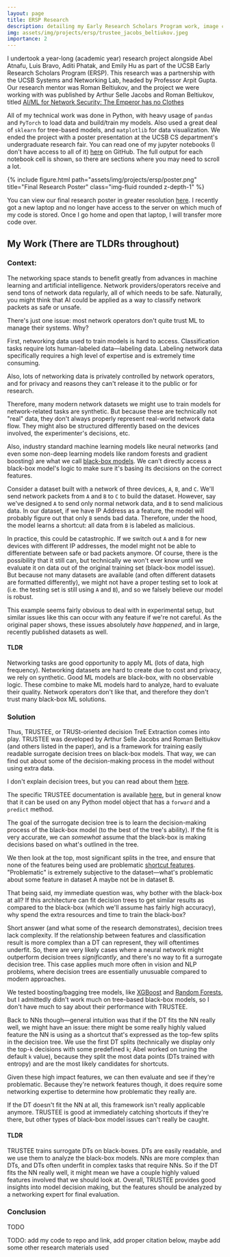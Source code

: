 ```yaml
---
layout: page
title: ERSP Research
description: detailing my Early Research Scholars Program work, image credited to Arthur Selle Jacobs, Roman Beltiukov
img: assets/img/projects/ersp/trustee_jacobs_beltiukov.jpeg
importance: 2
---
```


I undertook a year-long (academic year) research project alongside Abel Atnafu, Luis Bravo, Aditi Phatak, and Emily Hu as part of the UCSB Early Research Scholars Program (ERSP). This research was a partnership with the UCSB Systems and Networking Lab, headed by Professor Arpit Gupta. Our research mentor was Roman Beltiukov, and the project we were working with was published by Arthur Selle Jacobs and Roman Beltiukov, titled [AI/ML for Network Security: The Emperor has no Clothes](https://sites.cs.ucsb.edu/~arpitgupta/pdfs/trustee.pdf)

All of my technical work was done in Python, with heavy usage of `pandas` and `PyTorch` to load data and build/train my models. Also used a great deal of `sklearn` for tree-based models, and `matplotlib` for data visualization. We ended the project with a poster presentation at the UCSB CS department's undergraduate research fair. You can read one of my jupyter notebooks (I don't have access to all of it) [here](https://github.com/whugimy/mYangERSPSampleFile/tree/main) on GitHub. The full output for each notebook cell is shown, so there are sections where you may need to scroll a lot.

<div class="row">
    <div class="col-sm mt-3 mt-md-0">
        {% include figure.html path="assets/img/projects/ersp/poster.png" title="Final Research Poster" class="img-fluid rounded z-depth-1" %}
    </div>
</div>

You can view our final research poster in greater resolution [here](https://docs.google.com/presentation/d/1V1tX5XgU97CPWW8AC1FKUjQi0PnCE7a0baB7sWcHmwM/edit?usp=sharing). I recently got a new laptop and no longer have access to the server on which much of my code is stored. Once I go home and open that laptop, I will transfer more code over. 

## My Work (There are TLDRs throughout)

### Context:

The networking space stands to benefit greatly from advances in machine learning and artificial intelligence. Network providers/operators receive and send tons of network data regularly, all of which needs to be safe. Naturally, you might think that AI could be applied as a way to classify network packets as safe or unsafe.

There's just one issue: most network operators don't quite trust ML to manage their systems. Why?

First, networking data used to train models is hard to access. Classification tasks require lots human-labeled data—labeling data. Labeling network data specifically requires a high level of expertise and is extremely time consuming.

Also, lots of networking data is privately controlled by network operators, and for privacy and reasons they can't release it to the public or for research. 

Therefore, many modern network datasets we might use to train models for network-related tasks are synthetic. But because these are technically not "real" data, they don't always properly represent real-world network data flow. They might also be structured differently based on the devices involved, the experimenter's decisions, etc. 

Also, industry standard machine learning models like neural networks (and even some non-deep learning models like random forests and gradient boosting) are what we call [black-box models](https://umdearborn.edu/news/ais-mysterious-black-box-problem-explained). We can't directly access a black-box model's logic to make sure it's basing its decisions on the correct features.

Consider a dataset built with a network of three devices, `A`, `B`, and `C`. We'll send network packets from `A` and `B` to `C` to build the dataset. However, say we've designed `A` to send only normal network data, and `B` to send malicious data. In our dataset, if we have IP Address as a feature, the model will probably figure out that only `B` sends bad data. Therefore, under the hood, the model learns a shortcut: all data from `B` is labeled as malicious.

In practice, this could be catastrophic. If we switch out `A` and `B` for new devices with different IP addresses, the model might not be able to differentiate between safe or bad packets anymore. Of course, there is the possibility that it still can, but technically we won't ever know until we evaluate it on data out of the original training set (black-box model issue). But because not many datasets are available (and often different datasets are formatted differently), we might not have a proper testing set to look at (i.e. the testing set is still using `A` and `B`), and so we falsely believe our model is robust.

This example seems fairly obvious to deal with in experimental setup, but similar issues like this can occur with any feature if we're not careful. As the original paper shows, these issues absolutely *have happened*, and in large, recently published datasets as well.

#### TLDR
Networking tasks are good opportunity to apply ML (lots of data, high frequency). Networking datasets are hard to create due to cost and privacy, we rely on synthetic. Good ML models are black-box, with no observable logic. These combine to make ML models hard to analyze, hard to evaluate their quality. Network operators don't like that, and therefore they don't trust many black-box ML solutions.

### Solution

Thus, TRUSTEE, or TRUSt-oriented decision TreE Extraction comes into play. TRUSTEE was developed by Arthur Selle Jacobs and Roman Beltiukov (and others listed in the paper), and is a framework for training easily readable surrogate decision trees on black-box models. That way, we can find out about some of the decision-making process in the model without using extra data.

I don't explain decision trees, but you can read about them [here](https://en.wikipedia.org/wiki/Decision_tree).

The specific TRUSTEE documentation is available [here](https://trusteeml.github.io/), but in general know that it can be used on any Python model object that has a `forward` and a `predict` method.

The goal of the surrogate decision tree is to learn the decision-making process of the black-box model (to the best of the tree's ability). If the fit is very accurate, we can *somewhat* assume that the black-box is making decisions based on what's outlined in the tree.

We then look at the top, most significant splits in the tree, and ensure that none of the features being used are problematic [shortcut features](https://www.nature.com/articles/s42256-020-00257-z). "Problematic" is extremely subjective to the dataset—what's problematic about some feature in dataset A maybe not be in dataset B.

That being said, my immediate question was, why bother with the black-box at all? If this architecture can fit decision trees to get similar results as compared to the black-box (which we'll assume has fairly high accuracy), why spend the extra resources and time to train the black-box?

Short answer (and what some of the research demonstrates), decision trees lack complexity. If the relationship between features and classification result is more complex than a DT can represent, they will oftentimes underfit. So, there are very likely cases where a neural network might outperform decision trees *significantly*, and there's no way to fit a surrogate decision tree. This case applies much more often in vision and NLP problems, where decision trees are essentially unusuable compared to modern approaches.

We tested boosting/bagging tree models, like [XGBoost](https://xgboost.readthedocs.io/en/stable/) and [Random Forests](https://en.wikipedia.org/wiki/Random_forest), but I admittedly didn't work much on tree-based black-box models, so I don't have much to say about their performance with TRUSTEE.

Back to NNs though—general intuition was that if the DT fits the NN really well, we might have an issue: there might be some really highly valued feature the NN is using as a shortcut that's expressed as the top-few splits in the decision tree. We use the first DT splits (technically we display only the top-`k` decisions with some predefined `k`; Abel worked on tuning the default `k` value), because they split the most data points (DTs trained with entropy) and are the most likely candidates for shortcuts.

Given these high impact features, we can then evaluate and see if they're problematic. Because they're network features though, it does require some networking expertise to determine how problematic they really are.

If the DT doesn't fit the NN at all, this framework isn't really applicable anymore. TRUSTEE is good at immediately catching shortcuts if they're there, but other types of black-box model issues can't really be caught.

#### TLDR

TRUSTEE trains surrogate DTs on black-boxes. DTs are easily readable, and we use them to analyze the black-box models. NNs are more complex than DTs, and DTs often underfit in complex tasks that require NNs. So if the DT fits the NN really well, it might mean we have a couple highly valued features involved that we should look at. Overall, TRUSTEE provides good insights into model decision making, but the features should be analyzed by a networking expert for final evaluation.

### Conclusion

TODO

TODO: add my code to repo and link, add proper citation below, maybe add some other research materials used